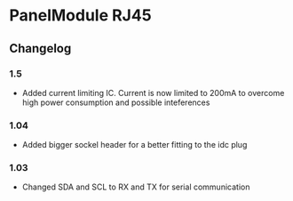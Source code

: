 # PanelModule RJ45

## Changelog

### 1.5
- Added current limiting IC. Current is now limited to 200mA to overcome high power consumption and possible inteferences

### 1.04

- Added bigger sockel header for a better fitting to the idc plug

### 1.03

- Changed SDA and SCL to RX and TX for serial communication
